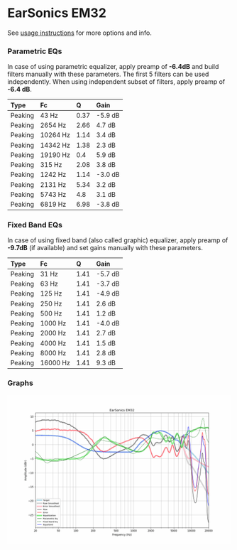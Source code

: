 # EarSonics EM32
See [usage instructions](https://github.com/jaakkopasanen/AutoEq#usage) for more options and info.

### Parametric EQs
In case of using parametric equalizer, apply preamp of **-6.4dB** and build filters manually
with these parameters. The first 5 filters can be used independently.
When using independent subset of filters, apply preamp of **-6.4 dB**.

| Type    | Fc       |    Q | Gain    |
|:--------|:---------|:-----|:--------|
| Peaking | 43 Hz    | 0.37 | -5.9 dB |
| Peaking | 2654 Hz  | 2.66 | 4.7 dB  |
| Peaking | 10264 Hz | 1.14 | 3.4 dB  |
| Peaking | 14342 Hz | 1.38 | 2.3 dB  |
| Peaking | 19190 Hz | 0.4  | 5.9 dB  |
| Peaking | 315 Hz   | 2.08 | 3.8 dB  |
| Peaking | 1242 Hz  | 1.14 | -3.0 dB |
| Peaking | 2131 Hz  | 5.34 | 3.2 dB  |
| Peaking | 5743 Hz  | 4.8  | 3.1 dB  |
| Peaking | 6819 Hz  | 6.98 | -3.8 dB |

### Fixed Band EQs
In case of using fixed band (also called graphic) equalizer, apply preamp of **-9.7dB**
(if available) and set gains manually with these parameters.

| Type    | Fc       |    Q | Gain    |
|:--------|:---------|:-----|:--------|
| Peaking | 31 Hz    | 1.41 | -5.7 dB |
| Peaking | 63 Hz    | 1.41 | -3.7 dB |
| Peaking | 125 Hz   | 1.41 | -4.9 dB |
| Peaking | 250 Hz   | 1.41 | 2.6 dB  |
| Peaking | 500 Hz   | 1.41 | 1.2 dB  |
| Peaking | 1000 Hz  | 1.41 | -4.0 dB |
| Peaking | 2000 Hz  | 1.41 | 2.7 dB  |
| Peaking | 4000 Hz  | 1.41 | 1.5 dB  |
| Peaking | 8000 Hz  | 1.41 | 2.8 dB  |
| Peaking | 16000 Hz | 1.41 | 9.3 dB  |

### Graphs
![](./EarSonics%20EM32.png)